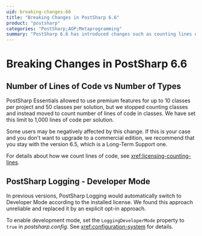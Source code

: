 ```yaml
---
uid: breaking-changes-66
title: "Breaking Changes in PostSharp 6.6"
product: "postsharp"
categories: "PostSharp;AOP;Metaprogramming"
summary: "PostSharp 6.6 has introduced changes such as counting lines of code instead of classes for premium features and replacing automatic switch to Developer Mode in PostSharp Logging with an opt-in approach. "
---
```

# Breaking Changes in PostSharp 6.6


## Number of Lines of Code vs Number of Types

PostSharp Essentials allowed to use premium features for up to 10 classes per project and 50 classes per solution, but we stopped counting classes and instead moved to count number of lines of code in classes. We have set this limit to 1,000 lines of code per solution.

Some users may be negatively affected by this change. If this is your case and you don't want to upgrade to a commercial edition, we recommend that you stay with the version 6.5, which is a Long-Term Support one.

For details about how we count lines of code, see <xref:licensing-counting-lines>. 


## PostSharp Logging - Developer Mode

In previous versions, PostSharp Logging would automatically switch to Developer Mode according to the installed license. We found this approach unreliable and replaced it by an explicit opt-in approach.

To enable development mode, set the `LoggingDeveloperMode` property to `true` in *postsharp.config*. See <xref:configuration-system> for details. 



